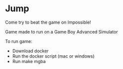 # Jump

Come try to beat the game on Impossible!

Game made to run on a Game Boy Advanced Simulator

To run game:
 * Download docker
 * Run the docker script (mac or windows)
 * Run make mgba
